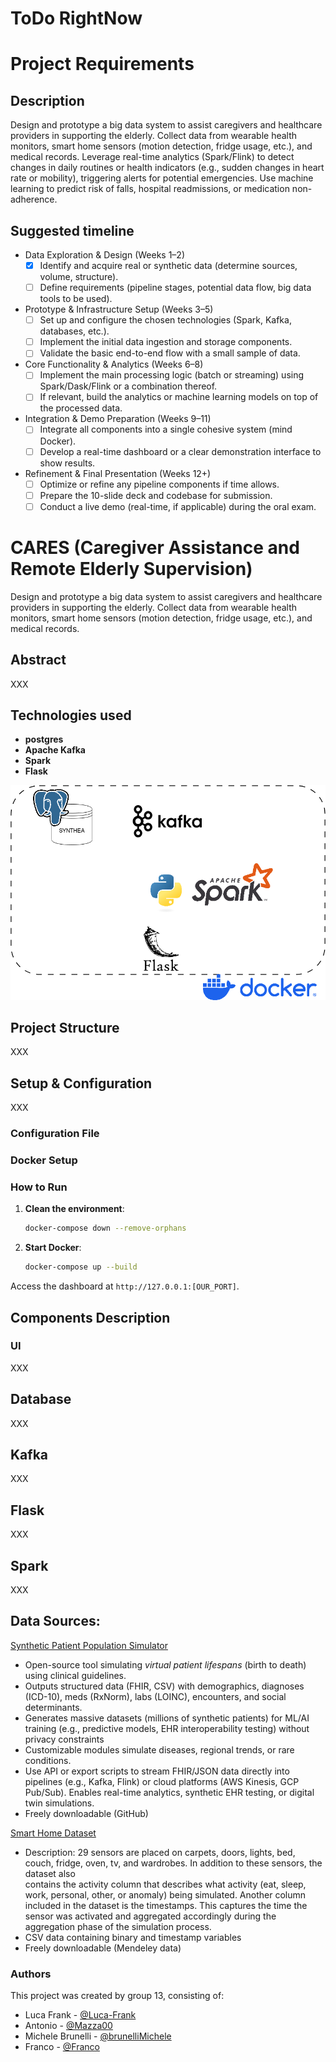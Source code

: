 # ToDo RightNow


# Project Requirements
## Description 
Design and prototype a big data system to assist caregivers and healthcare providers in supporting the elderly. Collect data from wearable health monitors, smart home sensors (motion detection, fridge usage, etc.), and medical records. Leverage real-time analytics (Spark/Flink) to detect changes in daily routines or health indicators (e.g., sudden changes in heart rate or mobility), triggering alerts for potential emergencies. Use machine learning to predict risk of falls, hospital readmissions, or medication non-adherence.
## Suggested timeline
- Data Exploration & Design (Weeks 1–2)
   - [X] Identify and acquire real or synthetic data (determine sources, volume, structure).
   - [ ] Define requirements (pipeline stages, potential data flow, big data tools to be used).

- Prototype & Infrastructure Setup (Weeks 3–5)
   - [ ] Set up and configure the chosen technologies (Spark, Kafka, databases, etc.).
   - [ ] Implement the initial data ingestion and storage components.
   - [ ] Validate the basic end-to-end flow with a small sample of data.

- Core Functionality & Analytics (Weeks 6–8)
   - [ ] Implement the main processing logic (batch or streaming) using Spark/Dask/Flink or a combination thereof.
   - [ ] If relevant, build the analytics or machine learning models on top of the processed data.

- Integration & Demo Preparation (Weeks 9–11)
   - [ ] Integrate all components into a single cohesive system (mind Docker).
   - [ ] Develop a real-time dashboard or a clear demonstration interface to show results.

- Refinement & Final Presentation (Weeks 12+)
   - [ ] Optimize or refine any pipeline components if time allows.
   - [ ] Prepare the 10-slide deck and codebase for submission.
   - [ ] Conduct a live demo (real-time, if applicable) during the oral exam.

# CARES (Caregiver Assistance and Remote Elderly Supervision)
Design and prototype a big data system to assist caregivers and healthcare providers in supporting the elderly. Collect data from wearable health monitors, smart home sensors (motion detection, fridge usage, etc.), and medical records.
## Abstract
XXX

## Technologies used
- **postgres**
- **Apache Kafka**
- **Spark**
- **Flask**

![System Architecture](images/system_architecture.png)

## Project Structure
XXX

## Setup & Configuration
XXX
### Configuration File
### Docker Setup
### How to Run
1. **Clean the environment**:
    ```sh
   docker-compose down --remove-orphans    
   ```
2. **Start Docker**:
    ```sh
    docker-compose up --build
    ```

Access the dashboard at `http://127.0.0.1:[OUR_PORT]`.

## Components Description
### UI
XXX
## Database
XXX
## Kafka
XXX
## Flask
XXX
## Spark
XXX

## Data Sources:
[Synthetic Patient Population Simulator](https://github.com/synthetichealth/synthea)
- Open-source tool simulating *virtual patient lifespans* (birth to death) using clinical guidelines. 
- Outputs structured data (FHIR, CSV) with demographics, diagnoses (ICD-10), meds (RxNorm), labs (LOINC), encounters, and social determinants.  
- Generates massive datasets (millions of synthetic patients) for ML/AI training (e.g., predictive models, EHR interoperability testing) without privacy constraints
- Customizable modules simulate diseases, regional trends, or rare conditions.  
- Use API or export scripts to stream FHIR/JSON data directly into pipelines (e.g., Kafka, Flink) or cloud platforms (AWS Kinesis, GCP Pub/Sub). Enables real-time analytics, synthetic EHR testing, or digital twin simulations.  
- Freely downloadable (GitHub)

[Smart Home Dataset](https://data.mendeley.com/datasets/zgsw84b2ff/1)
   - Description: 29 sensors are placed on carpets, doors, lights, bed, couch, fridge, oven, tv, and wardrobes. In addition to these sensors, the dataset also     
   contains the activity column that describes what activity (eat, sleep, work, personal, other, or anomaly) being simulated.
   Another column included in the dataset is the timestamps. This captures the time the sensor was activated and aggregated accordingly during the aggregation 
   phase of the simulation process.
   - CSV data containing binary and timestamp variables
   - Freely downloadable (Mendeley data)


### Authors
This project was created by group 13, consisting of:
 - Luca Frank - [@Luca-Frank](https://github.com/Luca-Frank)
 - Antonio - [@Mazza00](https://github.com/Mazza00)
 - Michele Brunelli - [@brunelliMichele](https://github.com/brunelliMichele)
 - Franco - [@Franco](https://github.com/)